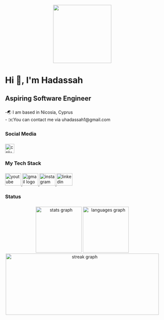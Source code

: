 <br clear="both">

<div align="center">
  <img height="190" src="[https://camo.githubusercontent.com/691cdc5f9c4dc0e88650b97d480af9237d9422963bd1184f95e00087d3aa8bbd/68747470733a2f2f692e696d6775722e636f6d2f72486c456444712e676966](https://image.lexica.art/md2/3582f46e-569b-4710-8a3e-3d47946ed151)"  />
</div>

###

<h1 align="left">Hi 👋, I'm Hadassah</h1>

###

<h2 align="left">Aspiring Software Engineer</h2>

###

<p align="left">-🌏 I am based in Nicosia, Cyprus<br>- ✉️You can contact me via uhadassah1@gmail.com</p>

###

<h3 align="left">Social Media</h3>

###

<div align="left">
  <img src="https://cdn.jsdelivr.net/gh/devicons/devicon/icons/cplusplus/cplusplus-original.svg" height="30" alt="cplusplus logo"  />
</div>

###

<h3 align="left">My Tech Stack</h3>

###

<div align="left">
  <a href="https://www.youtube.com/channel/UCi7_j71Qwh9MEf-UZzpZe1A" target="_blank">
  <img src="https://raw.githubusercontent.com/maurodesouza/profile-readme-generator/master/src/assets/icons/social/youtube/default.svg" width="52" height="40" alt="youtube logo"  />
  <a href="mailto:uhadassah1@gmail.com " target="_blank">
    <img src="https://raw.githubusercontent.com/maurodesouza/profile-readme-generator/master/src/assets/icons/social/gmail/default.svg" width="52" height="40" alt="gmail logo"  />
  </a>
   <a href="https://www.instagram.com/dassie_vlogs/" target="_blank">
  <img src="https://raw.githubusercontent.com/maurodesouza/profile-readme-generator/master/src/assets/icons/social/instagram/default.svg" width="52" height="40" alt="instagram logo"  />
  <a href="https://www.linkedin.com/in/uche-hadassah/" target="_blank">
    <img src="https://raw.githubusercontent.com/maurodesouza/profile-readme-generator/master/src/assets/icons/social/linkedin/default.svg" width="52" height="40" alt="linkedin logo"  />
  </a>
</div>

###

<h3 align="left">Status</h3>

###

<div align="center">
  <img src="https://github-readme-stats.vercel.app/api?username=uche-hadassah&hide_title=false&hide_rank=false&show_icons=true&include_all_commits=true&count_private=true&disable_animations=false&theme=radical&locale=en&hide_border=false&order=1&custom_title=Stats🔥" height="150" alt="stats graph"  />
  <img src="https://github-readme-stats.vercel.app/api/top-langs?username=uche-hadassah&locale=en&hide_title=false&layout=compact&card_width=320&langs_count=20&theme=radical&hide_border=false&order=2&custom_title=Languages" height="150" alt="languages graph"  />
  <img src="https://streak-stats.demolab.com?user=uche-hadassah&locale=en&mode=daily&theme=radical&hide_border=false&border_radius=100&date_format=j M[ Y]&order=3" height="200" width="500" alt="streak graph"  />
</div>

###
